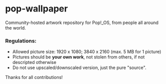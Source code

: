 # pop-wallpaper
Community-hosted artwork repository for Pop!_OS, from people all around the world.

### Regulations:

- Allowed picture size: 1920 x 1080; 3840 x 2160 (max. 5 MB for 1 picture)
- Pictures should be **your own work**, not stolen from others, if not descripted otherwise
- Do not use upscaled/downscaled version, just the pure "source".

Thanks for all contributions!
